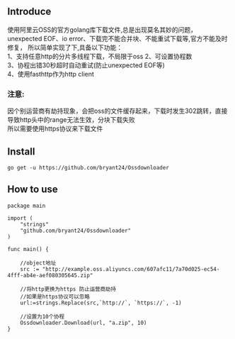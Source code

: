 ## Introduce
使用阿里云OSS的官方golang库下载文件,总是出现莫名其妙的问题，unexpected EOF、io error、下载完不能合并块、不能重试下载等,官方不能及时修复，
所以简单实现了下,具备以下功能：  <br />
1、支持任意http的分片多线程下载，不局限于oss
2、可设置协程数  <br />
3、协程出错30秒超时自动重试(防止unexpected EOF等)  <br />
4、使用fasthttp作为http client


### 注意:<br />
因个别运营商有劫持现象，会把oss的文件缓存起来，下载时发生302跳转，直接导致http头中的range无法生效，分块下载失败  <br />
所以需要使用https协议来下载文件


## Install
```
go get -u https://github.com/bryant24/Ossdownloader
```

## How to use
```
package main

import (
	"strings"
	"github.com/bryant24/Ossdownloader"
)

func main() {

	//object地址
	src := "http://example.oss.aliyuncs.com/607afc11/7a70d025-ec54-4fff-ab4e-aef080305645.zip"

	//将http更换为https 防止运营商劫持
	//如果是https协议可以忽略
	url:=strings.Replace(src,`http://`, `https://`, -1)

    //设置为10个协程
	Ossdownloader.Download(url, "a.zip", 10)
}

```

